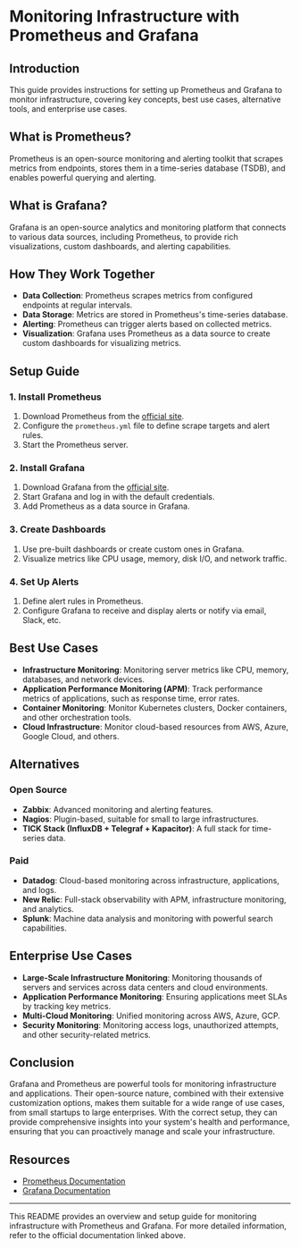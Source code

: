 # Monitoring Infrastructure with Prometheus and Grafana

## Introduction

This guide provides instructions for setting up Prometheus and Grafana to monitor infrastructure, covering key concepts, best use cases, alternative tools, and enterprise use cases.

## What is Prometheus?

Prometheus is an open-source monitoring and alerting toolkit that scrapes metrics from endpoints, stores them in a time-series database (TSDB), and enables powerful querying and alerting.

## What is Grafana?

Grafana is an open-source analytics and monitoring platform that connects to various data sources, including Prometheus, to provide rich visualizations, custom dashboards, and alerting capabilities.

## How They Work Together

- **Data Collection**: Prometheus scrapes metrics from configured endpoints at regular intervals.
- **Data Storage**: Metrics are stored in Prometheus's time-series database.
- **Alerting**: Prometheus can trigger alerts based on collected metrics.
- **Visualization**: Grafana uses Prometheus as a data source to create custom dashboards for visualizing metrics.

## Setup Guide

### 1. Install Prometheus

1. Download Prometheus from the [official site](https://prometheus.io/download/).
2. Configure the `prometheus.yml` file to define scrape targets and alert rules.
3. Start the Prometheus server.

### 2. Install Grafana

1. Download Grafana from the [official site](https://grafana.com/grafana/download).
2. Start Grafana and log in with the default credentials.
3. Add Prometheus as a data source in Grafana.

### 3. Create Dashboards

1. Use pre-built dashboards or create custom ones in Grafana.
2. Visualize metrics like CPU usage, memory, disk I/O, and network traffic.

### 4. Set Up Alerts

1. Define alert rules in Prometheus.
2. Configure Grafana to receive and display alerts or notify via email, Slack, etc.

## Best Use Cases

- **Infrastructure Monitoring**: Monitoring server metrics like CPU, memory, databases, and network devices.
- **Application Performance Monitoring (APM)**: Track performance metrics of applications, such as response time, error rates.
- **Container Monitoring**: Monitor Kubernetes clusters, Docker containers, and other orchestration tools.
- **Cloud Infrastructure**: Monitor cloud-based resources from AWS, Azure, Google Cloud, and others.

## Alternatives

### Open Source

- **Zabbix**: Advanced monitoring and alerting features.
- **Nagios**: Plugin-based, suitable for small to large infrastructures.
- **TICK Stack (InfluxDB + Telegraf + Kapacitor)**: A full stack for time-series data.

### Paid

- **Datadog**: Cloud-based monitoring across infrastructure, applications, and logs.
- **New Relic**: Full-stack observability with APM, infrastructure monitoring, and analytics.
- **Splunk**: Machine data analysis and monitoring with powerful search capabilities.

## Enterprise Use Cases

- **Large-Scale Infrastructure Monitoring**: Monitoring thousands of servers and services across data centers and cloud environments.
- **Application Performance Monitoring**: Ensuring applications meet SLAs by tracking key metrics.
- **Multi-Cloud Monitoring**: Unified monitoring across AWS, Azure, GCP.
- **Security Monitoring**: Monitoring access logs, unauthorized attempts, and other security-related metrics.


## Conclusion

Grafana and Prometheus are powerful tools for monitoring infrastructure and applications. Their open-source nature, combined with their extensive customization options, makes them suitable for a wide range of use cases, from small startups to large enterprises. With the correct setup, they can provide comprehensive insights into your system's health and performance, ensuring that you can proactively manage and scale your infrastructure.

## Resources

- [Prometheus Documentation](https://prometheus.io/docs/)
- [Grafana Documentation](https://grafana.com/docs/)

---

This README provides an overview and setup guide for monitoring infrastructure with Prometheus and Grafana. For more detailed information, refer to the official documentation linked above.
